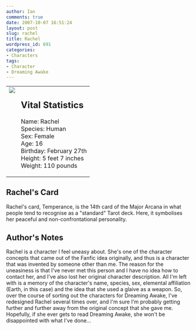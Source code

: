 ```yaml
---
author: Ian
comments: true
date: 2007-10-07 16:51:24
layout: post
slug: rachel
title: Rachel
wordpress_id: 691
categories:
- Characters
tags:
- Character
- Dreaming Awake
---
```


<table border="0" cellspacing="10">
<tr>
<td valign="top"><img src="//files.ianrenton.com/images/avatars/rachel.png" /></td>
<td valign="top">
<h2>Vital Statistics</h2>
<p>Name: Rachel<br />
Species: Human<br />
Sex: Female<br />
Age: 16<br />
Birthday: February 27th<br />
Height: 5 feet 7 inches<br />
Weight: 110 pounds</p></td>
</tr>
</table>
<h2>Rachel&#039;s Card</h2>
<p>Rachel&#039;s card, Temperance, is the 14th card of the Major Arcana in what people tend to recognise as a "standard" Tarot deck. Here, it symbolises her peaceful and non-confrontational personality.</p>
<h2>Author&#039;s Notes</h2>
<p>Rachel is a character I feel uneasy about. She&#039;s one of the character concepts that came out of the Fanfic idea originally, and thus is a character that was invented by someone other than me. The reason for the uneasiness is that I&#039;ve never met this person and I have no idea how to contact her, and I&#039;ve also lost her original character description. All I&#039;m left with is a memory of the character&#039;s name, species, sex, elemental affiliation (Earth, in this case) and the idea that she used a glaive as a weapon. So, over the course of sorting out the characters for Dreaming Awake, I&#039;ve redesigned Rachel several times over, and I&#039;m sure I&#039;m probably getting further and further away from the original concept that she gave me. Hopefully, if she ever gets to read Dreaming Awake, she won&#039;t be disappointed with what I&#039;ve done... </p>